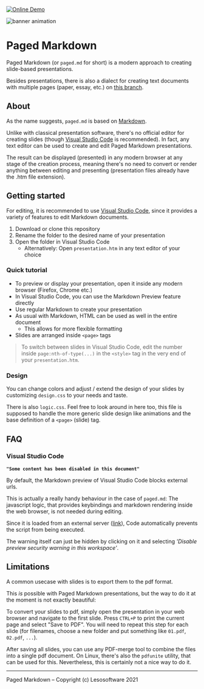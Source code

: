 [![Online Demo](https://img.shields.io/static/v1?label=Demo&message=View%20in%20Browser&color=blue)](https://lesosoftware.com/paged-markdown-demo)

![banner animation](https://user-images.githubusercontent.com/7886606/108355215-cec16980-71ea-11eb-8f7e-fe90e9c1cb11.gif)

# Paged Markdown

Paged Markdown (or `paged.md` for short) is a modern approach to creating slide-based presentations.

Besides presentations, there is also a dialect for creating text documents with multiple pages (paper, essay, etc.) on [this branch](https://github.com/leso-kn/paged-markdown/tree/text-document).

## About

As the name suggests, `paged.md` is based on [Markdown](https://daringfireball.net/projects/markdown/).

Unlike with classical presentation software, there's no official editor for creating slides (though [Visual Studio Code](https://code.visualstudio.com/) is recommended). In fact, any text editor can be used to create and edit Paged Markdown presentations.

The result can be displayed (presented) in any modern browser at any stage of the creation process, meaning there's no need to convert or render anything between editing and presenting (presentation files already have the .htm file extension).

## Getting started

For editing, it is recommended to use [Visual Studio Code](https://code.visualstudio.com/), since it provides a variety of features to edit Markdown documents.

1. Download or clone this repository
2. Rename the folder to the desired name of your presentation
3. Open the folder in Visual Studio Code
   * Alternatively: Open `presentation.htm` in any text editor of your choice

### Quick tutorial

* To preview or display your presentation, open it inside any modern browser (Firefox, Chrome etc.)
* In Visual Studio Code, you can use the Markdown Preview feature directly
* Use regular Markdown to create your presentation
* As usual with Markdown, HTML can be used as well in the entire document
  * This allows for more flexible formatting
* Slides are arranged inside `<page>` tags

> To switch between slides in Visual Studio Code, edit the number inside `page:nth-of-type(...)` in the `<style>` tag in the very end of your `presentation.htm`.

### Design

You can change colors and adjust / extend the design of your slides by customizing `design.css` to your needs and taste.

There is also `logic.css`. Feel free to look around in here too, this file is supposed to handle the more generic slide design like animations and the base definition of a `<page>` (slide) tag.

## FAQ

### Visual Studio Code

**`"Some content has been disabled in this document"`**

By default, the Markdown preview of Visual Studio Code blocks external urls.

This is actually a really handy behaviour in the case of `paged.md`: The javascript logic, that provides keybindings and markdown rendering inside the web browser, is not needed during editing.

Since it is loaded from an external server ([link](https://lesosoftware.com/paged.md)), Code automatically prevents the script from being executed.

The warning itself can just be hidden by clicking on it and selecting _'Disable preview security warning in this workspace'_.

## Limitations

A common usecase with slides is to export them to the pdf format.

This _is_ possible with Paged Markdown presentations, but the way to do it at the moment is not exactly beautiful:

To convert your slides to pdf, simply open the presentation in your web browser and navigate to the first slide. Press `CTRL+P` to print the current page and select "Save to PDF". You will need to repeat this step for each slide (for filenames, choose a new folder and put something like `01.pdf`, `02.pdf`, `...`).

After saving all slides, you can use any PDF-merge tool to combine the files into a single pdf document. On Linux, there's also the `pdfunite` utility, that can be used for this. Nevertheless, this is certainly not a nice way to do it.

---

Paged Markdown – Copyright (c) Lesosoftware 2021
